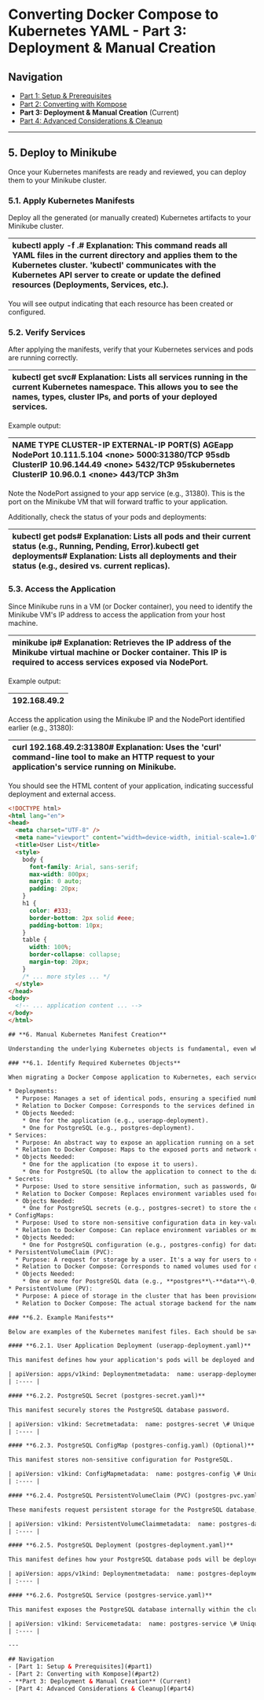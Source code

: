 # **Converting Docker Compose to Kubernetes YAML - Part 3: Deployment & Manual Creation**

## Navigation
- [Part 1: Setup & Prerequisites](#part1)
- [Part 2: Converting with Kompose](#part2)
- **Part 3: Deployment & Manual Creation** (Current)
- [Part 4: Advanced Considerations & Cleanup](#part4)

---

## **5. Deploy to Minikube**

Once your Kubernetes manifests are ready and reviewed, you can deploy them to your Minikube cluster.

### **5.1. Apply Kubernetes Manifests**

Deploy all the generated (or manually created) Kubernetes artifacts to your Minikube cluster.

| kubectl apply \-f .\# Explanation: This command reads all YAML files in the current directory and applies them to the Kubernetes cluster. 'kubectl' communicates with the Kubernetes API server to create or update the defined resources (Deployments, Services, etc.). |
| :---- |

You will see output indicating that each resource has been created or configured.

### **5.2. Verify Services**

After applying the manifests, verify that your Kubernetes services and pods are running correctly.

| kubectl get svc\# Explanation: Lists all services running in the current Kubernetes namespace. This allows you to see the names, types, cluster IPs, and ports of your deployed services. |
| :---- |

Example output:

| NAME         TYPE        CLUSTER-IP     EXTERNAL-IP   PORT(S)          AGEapp          NodePort    10.111.5.104   \<none\>        5000:31380/TCP   95sdb           ClusterIP   10.96.144.49   \<none\>        5432/TCP         95skubernetes   ClusterIP   10.96.0.1      \<none\>        443/TCP          3h3m |
| :---- |

Note the NodePort assigned to your app service (e.g., 31380). This is the port on the Minikube VM that will forward traffic to your application.

Additionally, check the status of your pods and deployments:

| kubectl get pods\# Explanation: Lists all pods and their current status (e.g., Running, Pending, Error).kubectl get deployments\# Explanation: Lists all deployments and their status (e.g., desired vs. current replicas). |
| :---- |

### **5.3. Access the Application**

Since Minikube runs in a VM (or Docker container), you need to identify the Minikube VM's IP address to access the application from your host machine.

| minikube ip\# Explanation: Retrieves the IP address of the Minikube virtual machine or Docker container. This IP is required to access services exposed via NodePort. |
| :---- |

Example output:

| 192.168.49.2 |
| :---- |

Access the application using the Minikube IP and the NodePort identified earlier (e.g., 31380):

| curl 192.168.49.2:31380\# Explanation: Uses the 'curl' command-line tool to make an HTTP request to your application's service running on Minikube. |
| :---- |

You should see the HTML content of your application, indicating successful deployment and external access.

```html
<!DOCTYPE html>
<html lang="en">
<head>
  <meta charset="UTF-8" />
  <meta name="viewport" content="width=device-width, initial-scale=1.0" />
  <title>User List</title>
  <style>
    body {
      font-family: Arial, sans-serif;
      max-width: 800px;
      margin: 0 auto;
      padding: 20px;
    }
    h1 {
      color: #333;
      border-bottom: 2px solid #eee;
      padding-bottom: 10px;
    }
    table {
      width: 100%;
      border-collapse: collapse;
      margin-top: 20px;
    }
    /* ... more styles ... */
  </style>
</head>
<body>
  <!-- ... application content ... -->
</body>
</html>

## **6. Manual Kubernetes Manifest Creation**

Understanding the underlying Kubernetes objects is fundamental, even when using automation tools like Kompose. This section details how to manually construct the necessary Kubernetes manifests.

### **6.1. Identify Required Kubernetes Objects**

When migrating a Docker Compose application to Kubernetes, each service and its dependencies (like volumes and environment variables) need to be translated into specific Kubernetes API objects. For an application with a web service and a PostgreSQL database, the following Kubernetes objects are typically needed:

* Deployments:
  * Purpose: Manages a set of identical pods, ensuring a specified number of replicas are running at all times. It handles rolling updates, rollbacks, and self-healing.
  * Relation to Docker Compose: Corresponds to the services defined in your docker-compose.yaml (e.g., app and db). Each service will typically become a Deployment.
  * Objects Needed:
    * One for the application (e.g., userapp-deployment).
    * One for PostgreSQL (e.g., postgres-deployment).
* Services:
  * Purpose: An abstract way to expose an application running on a set of pods as a network service. Services enable communication between different parts of your application and expose your application to external users.
  * Relation to Docker Compose: Maps to the exposed ports and network configurations of your Docker Compose services.
  * Objects Needed:
    * One for the application (to expose it to users).
    * One for PostgreSQL (to allow the application to connect to the database internally).
* Secrets:
  * Purpose: Used to store sensitive information, such as passwords, OAuth tokens, and SSH keys. Secrets are base64 encoded by default but are not encrypted at rest without additional configuration.
  * Relation to Docker Compose: Replaces environment variables used for sensitive data in **docker-compose**.yaml.
  * Objects Needed:
    * One for PostgreSQL secrets (e.g., postgres-secret) to store the database password.
* ConfigMaps:
  * Purpose: Used to store non-sensitive configuration data in key-value pairs. They allow you to decouple configuration from your application code.
  * Relation to Docker Compose: Can replace environment variables or mounted configuration files for non-sensitive data.
  * Objects Needed:
    * One for PostgreSQL configuration (e.g., postgres-config) for database-specific settings.
* PersistentVolumeClaim (PVC):
  * Purpose: A request for storage by a user. It's a way for users to consume abstract storage resources provided by administrators.
  * Relation to Docker Compose: Corresponds to named volumes used for data persistence (e.g., for the database).
  * Objects Needed:
    * One or more for PostgreSQL data (e.g., **postgres**\-**data**\-0, postgres-**data**\-1) to ensure data persists even if the database pod restarts or is rescheduled.
* PersistentVolume (PV):
  * Purpose: A piece of storage in the cluster that has been provisioned by an administrator or dynamically provisioned using Storage Classes. It's a cluster resource, not tied to any specific namespace.
  * Relation to Docker Compose: The actual storage backend for the named volumes. While not explicitly created manually here, a PV is required to provision the storage claimed by the PVC. Minikube often handles dynamic provisioning of PVs (e.g., using its default storage class).

### **6.2. Example Manifests**

Below are examples of the Kubernetes manifest files. Each should be saved as a separate .yaml file (e.g., **userapp-deployment**.yaml, **postgres-secret**.yaml, etc.) in your project directory.

#### **6.2.1. User Application Deployment (userapp-deployment.yaml)**

This manifest defines how your application's pods will be deployed and managed.

| apiVersion: apps/v1kind: Deploymentmetadata:  name: userapp-deployment \# Unique name for this deployment  labels:    app: userapp          \# Labels used for selecting pods and servicesspec:  replicas: 2             \# Desired number of application replicas for high availability  selector:    matchLabels:      app: userapp        \# Selector to identify pods managed by this deployment  template:    metadata:      labels:        app: userapp      \# Labels applied to the pods created by this deployment    spec:      containers:      \- name: userapp     \# Name of the container within the pod        image: userapp:1.1.2 \# Replace with your actual application image and tag. Ensure this image is available in your Minikube environment or a configured registry.        ports:        \- containerPort: 5000 \# The port your Flask application listens on inside the container        env:        \- name: POSTGRES\_DB          value: mydatabase        \- name: POSTGRES\_USER          value: myuser        \- name: POSTGRES\_PASSWORD          valueFrom:            secretKeyRef:              name: postgres-secret \# Refers to the Secret object named 'postgres-secret'              key: POSTGRES\_PASSWORD \# Specifies the key within the Secret to use for the password |
| :---- |

#### **6.2.2. PostgreSQL Secret (postgres-secret.yaml)**

This manifest securely stores the PostgreSQL database password.

| apiVersion: v1kind: Secretmetadata:  name: postgres-secret \# Unique name for the secrettype: Opaque \# Indicates the secret data is opaque (arbitrary user-defined data)stringData:  POSTGRES\_PASSWORD: your\_strong\_password \# CHANGE THIS TO A SECURE, UNIQUE PASSWORD\! This field allows you to specify string values directly, which Kubernetes will then base64 encode. |
| :---- |

#### **6.2.3. PostgreSQL ConfigMap (postgres-config.yaml) (Optional)**

This manifest stores non-sensitive configuration for PostgreSQL.

| apiVersion: v1kind: ConfigMapmetadata:  name: postgres-config \# Unique name for the ConfigMapdata:  \# Example configuration, customize as needed. This data will be mounted as a file or exposed as environment variables.  postgresql.conf: |    max\_connections \= 100    shared\_buffers \= 128MB    \# Add more PostgreSQL settings here, formatted as a multi-line string. |
| :---- |

#### **6.2.4. PostgreSQL PersistentVolumeClaim (PVC) (postgres-pvc.yaml)**

These manifests request persistent storage for the PostgreSQL database, ensuring data is not lost if pods are restarted or moved.

| apiVersion: v1kind: PersistentVolumeClaimmetadata:  name: postgres-data-0 \# Unique name for the first PVCspec:  accessModes:    \- ReadWriteOnce \# Specifies that the volume can be mounted as read-write by a single node  resources:    requests:      storage: 5Gi \# Requests 5 Gigabytes of storage. Adjust size as needed.\---apiVersion: v1kind: PersistentVolumeClaimmetadata:  name: postgres-data-1 \# Unique name for the second PVC (if multiple replicas need separate storage)spec:  accessModes:    \- ReadWriteOnce  resources:    requests:      storage: 5Gi \# Requests 5 Gigabytes of storage. |
| :---- |

#### **6.2.5. PostgreSQL Deployment (postgres-deployment.yaml)**

This manifest defines how your PostgreSQL database pods will be deployed and managed.

| apiVersion: apps/v1kind: Deploymentmetadata:  name: postgres-deployment \# Unique name for this deployment  labels:    app: postgres          \# Labels for selecting podsspec:  replicas: 2              \# Desired number of PostgreSQL replicas for high availability (requires separate PVCs for each replica if ReadWriteOnce)  selector:    matchLabels:      app: postgres        \# Selector to identify pods managed by this deployment  template:    metadata:      labels:        app: postgres      \# Labels applied to the pods    spec:      containers:      \- name: postgres     \# Name of the container        image: postgres:16 \# Use a specific, stable version of PostgreSQL (e.g., postgres:16)        ports:        \- containerPort: 5432 \# Default PostgreSQL port        env:        \- name: POSTGRES\_DB          value: mydatabase        \- name: POSTGRES\_USER          value: myuser        \- name: POSTGRES\_PASSWORD          valueFrom:            secretKeyRef:              name: postgres-secret \# Refers to the Secret for the password              key: POSTGRES\_PASSWORD        volumeMounts:        \- name: postgres-persistent-storage-0 \# Name of the volume mount, matching a volume defined below          mountPath: /var/lib/postgresql/data \# Default PostgreSQL data directory inside the container          subPath: data \# Specifies a subdirectory within the volume to mount        \- name: postgres-config-volume \# Mount for the ConfigMap          mountPath: /etc/postgresql/postgresql.conf \# Path where the config file will be mounted          subPath: postgresql.conf \# Specifies the key from the ConfigMap to mount as a file        resources: \# Resource limits are crucial for production environments to prevent resource exhaustion          requests:            cpu: "250m" \# Requests 250 milli-cores (0.25 CPU core)            memory: "512Mi" \# Requests 512 MiB of memory          limits:            cpu: "500m" \# Limits CPU usage to 500 milli-cores (0.5 CPU core)            memory: "1Gi" \# Limits memory usage to 1 GiB      volumes:      \- name: postgres-persistent-storage-0 \# Defines a volume named 'postgres-persistent-storage-0'        persistentVolumeClaim:          claimName: postgres-data-0 \# Links this volume to the PVC named 'postgres-data-0'      \- name: postgres-config-volume \# Defines a volume for the ConfigMap        configMap:          name: postgres-config \# Links this volume to the ConfigMap named 'postgres-config' |
| :---- |

#### **6.2.6. PostgreSQL Service (postgres-service.yaml)**

This manifest exposes the PostgreSQL database internally within the cluster, allowing your application to connect to it.

| apiVersion: v1kind: Servicemetadata:  name: postgres-service \# Unique name for the servicespec:  selector:    app: postgres \# Selects pods with the label 'app: postgres' to route traffic to  ports:    \- protocol: TCP      port: 5432 \# The port on which the service will listen      targetPort: 5432 \# The port on the pods to which the service will forward traffic  type: ClusterIP \# Use ClusterIP for internal cluster access only. This service is not exposed outside the cluster. |
| :---- |

---

## Navigation
- [Part 1: Setup & Prerequisites](#part1)
- [Part 2: Converting with Kompose](#part2)
- **Part 3: Deployment & Manual Creation** (Current)
- [Part 4: Advanced Considerations & Cleanup](#part4)